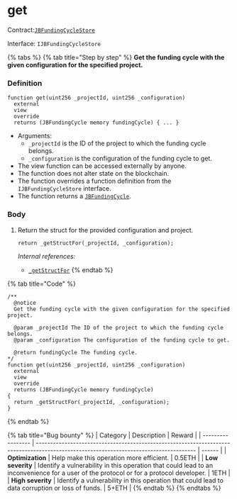 # get

Contract:[`JBFundingCycleStore`](../)​‌

Interface: `IJBFundingCycleStore`

{% tabs %}
{% tab title="Step by step" %}
**Get the funding cycle with the given configuration for the specified project.**

### Definition

```solidity
function get(uint256 _projectId, uint256 _configuration)
  external
  view
  override
  returns (JBFundingCycle memory fundingCycle) { ... }
```

* Arguments:
  * `_projectId` is the ID of the project to which the funding cycle belongs.
  * `_configuration` is the configuration of the funding cycle to get.
* The view function can be accessed externally by anyone.
* The function does not alter state on the blockchain.
* The function overrides a function definition from the `IJBFundingCycleStore` interface.
* The function returns a [`JBFundingCycle`](../../../data-structures/jbfundingcycle.md).

### Body

1.  Return the struct for the provided configuration and project.

    ```solidity
    return _getStructFor(_projectId, _configuration);
    ```

    _Internal references:_

    * [`_getStructFor`](\_getstructfor.md)
{% endtab %}

{% tab title="Code" %}
```solidity
/**
  @notice 
  Get the funding cycle with the given configuration for the specified project.

  @param _projectId The ID of the project to which the funding cycle belongs.
  @param _configuration The configuration of the funding cycle to get.

  @return fundingCycle The funding cycle.
*/
function get(uint256 _projectId, uint256 _configuration)
  external
  view
  override
  returns (JBFundingCycle memory fundingCycle)
{
  return _getStructFor(_projectId, _configuration);
}
```
{% endtab %}

{% tab title="Bug bounty" %}
| Category          | Description                                                                                                                            | Reward |
| ----------------- | -------------------------------------------------------------------------------------------------------------------------------------- | ------ |
| **Optimization**  | Help make this operation more efficient.                                                                                               | 0.5ETH |
| **Low severity**  | Identify a vulnerability in this operation that could lead to an inconvenience for a user of the protocol or for a protocol developer. | 1ETH   |
| **High severity** | Identify a vulnerability in this operation that could lead to data corruption or loss of funds.                                        | 5+ETH  |
{% endtab %}
{% endtabs %}
